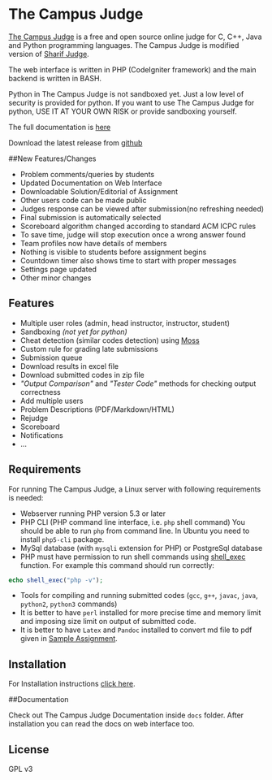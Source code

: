 # The Campus Judge

[The Campus Judge](https://github.com/shubham1559/The-Campus-Judge/) is a free and open source online judge for C, C++, Java and Python programming languages.
The Campus Judge is modified version of [Sharif Judge](https://github.com/mjnaderi/Sharif-Judge).

The web interface is written in PHP (CodeIgniter framework) and the main backend is written in BASH.

Python in The Campus Judge is not sandboxed yet. Just a low level of security is provided for python.
If you want to use The Campus Judge for python, USE IT AT YOUR OWN RISK or provide sandboxing yourself.

The full documentation is [here](https://github.com/shubham1559/The-Campus-Judge/tree/master/docs)

Download the latest release from [github](https://github.com/shubham1559/The-Campus-Judge/releases)


##New Features/Changes
* Problem comments/queries by students
* Updated Documentation on Web Interface
* Downloadable Solution/Editorial of Assignment
* Other users code can be made public
* Judges response can be viewed after submission(no refreshing needed)
* Final submission is automatically selected
* Scoreboard algorithm changed according to standard ACM ICPC rules
* To save time, judge will stop execution once a wrong answer found
* Team profiles now have details of members
* Nothing is visible to students before assignment begins
* Countdown timer also shows time to start with proper messages
* Settings page updated
* Other minor changes


## Features
  * Multiple user roles (admin, head instructor, instructor, student)
  * Sandboxing _(not yet for python)_
  * Cheat detection (similar codes detection) using [Moss](http://theory.stanford.edu/~aiken/moss/)
  * Custom rule for grading late submissions
  * Submission queue
  * Download results in excel file
  * Download submitted codes in zip file
  * _"Output Comparison"_ and _"Tester Code"_ methods for checking output correctness
  * Add multiple users
  * Problem Descriptions (PDF/Markdown/HTML)
  * Rejudge
  * Scoreboard
  * Notifications
  * ...

## Requirements

For running The Campus Judge, a Linux server with following requirements is needed:

* Webserver running PHP version 5.3 or later
* PHP CLI (PHP command line interface, i.e. `php` shell command)
You should be able to run `php` from command line. In Ubuntu you need to install `php5-cli` package.
* MySql database (with `mysqli` extension for PHP) or PostgreSql database
* PHP must have permission to run shell commands using [shell_exec](http://www.php.net/manual/en/function.shell-exec.php) function.
For example this command should run correctly:
```php
echo shell_exec("php -v");
```
* Tools for compiling and running submitted codes (`gcc`, `g++`, `javac`, `java`, `python2`, `python3` commands)
* It is better to have `perl` installed for more precise time and memory limit and imposing size limit on output of submitted code.
* It is better to have `Latex` and `Pandoc` installed to convert md file to pdf given in [Sample Assignment](docs/sample_assignment.md). 

## Installation

For Installation instructions [click here](docs/installation.md).

##Documentation

Check out The Campus Judge Documentation inside `docs` folder.
After installation you can read the docs on web interface too. 

## License

GPL v3
